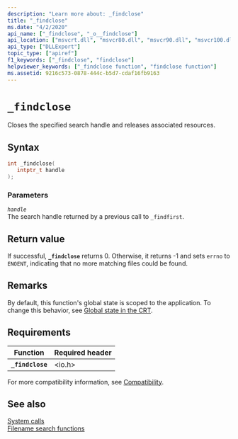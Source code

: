 ```yaml
---
description: "Learn more about: _findclose"
title: "_findclose"
ms.date: "4/2/2020"
api_name: ["_findclose", "_o__findclose"]
api_location: ["msvcrt.dll", "msvcr80.dll", "msvcr90.dll", "msvcr100.dll", "msvcr100_clr0400.dll", "msvcr110.dll", "msvcr110_clr0400.dll", "msvcr120.dll", "msvcr120_clr0400.dll", "ucrtbase.dll", "api-ms-win-crt-filesystem-l1-1-0.dll"]
api_type: ["DLLExport"]
topic_type: ["apiref"]
f1_keywords: ["_findclose", "findclose"]
helpviewer_keywords: ["_findclose function", "findclose function"]
ms.assetid: 9216c573-0878-444c-b5d7-cdaf16fb9163
---
```

# `_findclose`

Closes the specified search handle and releases associated resources.

## Syntax

```C
int _findclose(
   intptr_t handle
);
```

### Parameters

*`handle`*\
The search handle returned by a previous call to `_findfirst`.

## Return value

If successful, **`_findclose`** returns 0. Otherwise, it returns -1 and sets `errno` to `ENOENT`, indicating that no more matching files could be found.

## Remarks

By default, this function's global state is scoped to the application. To change this behavior, see [Global state in the CRT](../global-state.md).

## Requirements

| Function | Required header |
|---|---|
| **`_findclose`** | \<io.h> |

For more compatibility information, see [Compatibility](../compatibility.md).

## See also

[System calls](../system-calls.md)\
[Filename search functions](../filename-search-functions.md)
